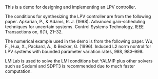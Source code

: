 This is a demo for designing and implementing an LPV controller.

The conditions for synthesizing the LPV controller are from the following paper. 
Apkarian, P., & Adams, R. J. (1998). Advanced gain-scheduling techniques for uncertain systems. Control Systems Technology, IEEE Transactions on, 6(1), 21–32.

The numerical example used in the demo is from the following paper. 
Wu, F., Hua, X., Packard, A., & Becker, G. (1996). Induced L2 norm nontrol for LPV systems with bounded parameter variation rates, 998, 983–998.

LMILab is used to solve the LMI conditions but YALMIP plus other solvers such as Sedumi and SDPT3 is recommended due to much faster computation. 
